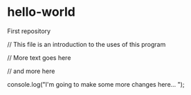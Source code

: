 # hello-world
First repository


// This file is an introduction to the uses of this program

// More text goes here

// and more here

console.log("I'm going to make some more changes here... ");

